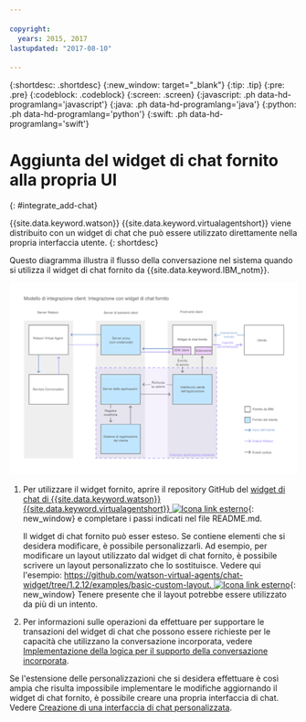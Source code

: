 ```yaml
---

copyright:
  years: 2015, 2017
lastupdated: "2017-08-10"

---
```


{:shortdesc: .shortdesc}
{:new_window: target="_blank"}
{:tip: .tip}
{:pre: .pre}
{:codeblock: .codeblock}
{:screen: .screen}
{:javascript: .ph data-hd-programlang='javascript'}
{:java: .ph data-hd-programlang='java'}
{:python: .ph data-hd-programlang='python'}
{:swift: .ph data-hd-programlang='swift'}

# Aggiunta del widget di chat fornito alla propria UI 
{: #integrate_add-chat}

{{site.data.keyword.watson}} {{site.data.keyword.virtualagentshort}}
viene distribuito con un widget di chat che può essere utilizzato direttamente nella propria
interfaccia utente.
{: shortdesc}

Questo diagramma illustra il flusso della conversazione nel sistema quando si utilizza
il widget di chat fornito da {{site.data.keyword.IBM_notm}}.

![Mostra una configurazione standard in cui si utilizza il widget di chat fornito.](images/builtin_chat_new.png)

1.  Per utilizzare il widget fornito, aprire il repository GitHub del
[widget
di chat di {{site.data.keyword.watson}}
{{site.data.keyword.virtualagentshort}}
![Icona link esterno](../../icons/launch-glyph.svg "Icona link esterno")](https://github.com/watson-virtual-agents/chat-widget "Icona link esterno"){: new_window} e completare i passi indicati nel file README.md.

    Il widget di chat fornito può esser esteso. Se contiene elementi che si desidera
modificare, è possibile personalizzarli. Ad esempio, per modificare un layout utilizzato dal widget
di chat fornito, è possibile scrivere un layout personalizzato che lo sostituisce. Vedere qui
l'esempio: [https://github.com/watson-virtual-agents/chat-widget/tree/1.2.12/examples/basic-custom-layout. ![Icona link esterno](../../icons/launch-glyph.svg "Icona link esterno")](https://github.com/watson-virtual-agents/chat-widget/tree/1.2.12/examples/basic-custom-layout "Icona link esterno"){: new_window} Tenere
presente che il layout potrebbe essere utilizzato da più di un intento.

1.  Per informazioni sulle operazioni da effettuare per supportare le transazioni del widget
di chat che possono essere richieste per le capacità che utilizzano la conversazione
incorporata, vedere [Implementazione della logica per il supporto della conversazione incorporata](impl_intents.html#backend_transaction).

Se l'estensione delle personalizzazioni che si desidera effettuare è così ampia che
risulta impossibile implementare le modifiche aggiornando il widget di chat fornito, è possibile
creare una propria interfaccia di chat. Vedere [Creazione di
una interfaccia di chat personalizzata](integrate_custom-chat.html).
